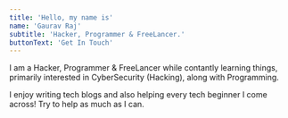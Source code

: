 ```yaml
---
title: 'Hello, my name is'
name: 'Gaurav Raj'
subtitle: 'Hacker, Programmer & FreeLancer.'
buttonText: 'Get In Touch'
---
```


I am a Hacker, Programmer & FreeLancer while contantly learning things, primarily interested in CyberSecurity (Hacking), along with Programming.

I enjoy writing tech blogs and also helping every tech beginner I come across! Try to help as much as I can.
